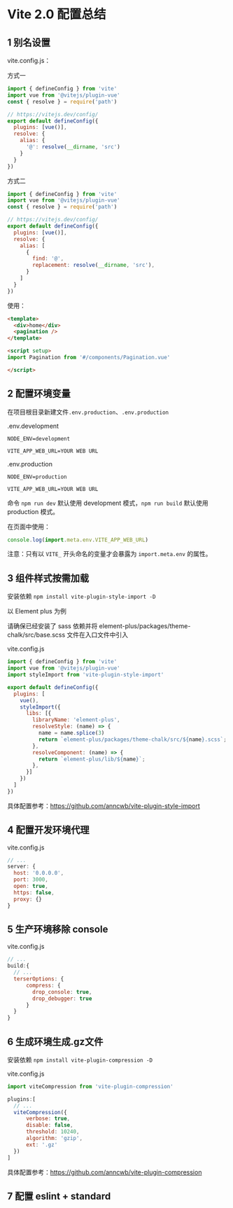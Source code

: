 # Vite 2.0 配置总结

## 1 别名设置

vite.config.js：

方式一

```js
import { defineConfig } from 'vite'
import vue from '@vitejs/plugin-vue'
const { resolve } = require('path')

// https://vitejs.dev/config/
export default defineConfig({
  plugins: [vue()],
  resolve: {
    alias: {
      '@': resolve(__dirname, 'src')
    }
  }
})
```

方式二

```js
import { defineConfig } from 'vite'
import vue from '@vitejs/plugin-vue'
const { resolve } = require('path')

// https://vitejs.dev/config/
export default defineConfig({
  plugins: [vue()],
  resolve: {
    alias: [
      {
        find: '@',
        replacement: resolve(__dirname, 'src'),
      }
    ]
  }
})
```

使用：

```html
<template>
  <div>home</div>
  <pagination />
</template>

<script setup>
import Pagination from '#/components/Pagination.vue'

</script>
```

## 2 配置环境变量

在项目根目录新建文件`.env.production`、`.env.production`

.env.development

```
NODE_ENV=development
  
VITE_APP_WEB_URL=YOUR WEB URL
```

.env.production

```
NODE_ENV=production
  
VITE_APP_WEB_URL=YOUR WEB URL
```

命令 `npm run dev` 默认使用 development 模式，`npm run build` 默认使用 production 模式。

在页面中使用：

```js
console.log(import.meta.env.VITE_APP_WEB_URL)
```

注意：只有以 `VITE_` 开头命名的变量才会暴露为 `import.meta.env` 的属性。

## 3 组件样式按需加载

安装依赖 `npm install vite-plugin-style-import -D`

以 Element plus 为例

请确保已经安装了 sass 依赖并将 element-plus/packages/theme-chalk/src/base.scss 文件在入口文件中引入

vite.config.js

```js
import { defineConfig } from 'vite'
import vue from '@vitejs/plugin-vue'
import styleImport from 'vite-plugin-style-import'

export default defineConfig({
  plugins: [
    vue(),
    styleImport({
      libs: [{
        libraryName: 'element-plus',
        resolveStyle: (name) => {
          name = name.splice(3)
          return `element-plus/packages/theme-chalk/src/${name}.scss`;
        },
        resolveComponent: (name) => {
          return `element-plus/lib/${name}`;
        },
      }]
    })
  ]
})
```

具体配置参考：https://github.com/anncwb/vite-plugin-style-import

## 4 配置开发环境代理

vite.config.js

```js
// ...
server: {
  host: '0.0.0.0',
  port: 3000,
  open: true,
  https: false,
  proxy: {}
}
```

## 5 生产环境移除 console

vite.config.js

```js
// ...
build:{
  // ...
  terserOptions: {
      compress: {
        drop_console: true,
        drop_debugger: true
      }
  }
}
```

## 6 生成环境生成.gz文件

安装依赖 `npm install vite-plugin-compression -D`

vite.config.js

```js
import viteCompression from 'vite-plugin-compression'

plugins:[
  // ...
  viteCompression({
      verbose: true,
      disable: false,
      threshold: 10240,
      algorithm: 'gzip',
      ext: '.gz'
  })
]
```

具体配置参考：https://github.com/anncwb/vite-plugin-compression

## 7 配置 eslint + standard
